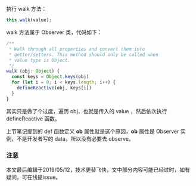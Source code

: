 执行 walk 方法：

``` javascript
this.walk(value);
```

walk 方法属于 Observer 类，代码如下：

``` javascript
/**
 * Walk through all properties and convert them into
 * getter/setters. This method should only be called when
 * value type is Object.
 */
walk (obj: Object) {
  const keys = Object.keys(obj)
  for (let i = 0; i < keys.length; i++) {
    defineReactive(obj, keys[i])
  }
}
```

其实只是做了个过度，遍历 obj，也就是传入的 value ，然后依次执行 defineReactive 函数。

上节笔记提到的 def 函数定义 __ob__ 属性就是这个原因，__ob__ 属性是 Observer 实例，不是开发者写的 data，所以没有必要去 observe。

### 注意
本文最后编辑于2019/05/12，技术更替飞快，文中部分内容可能已经过时，如有疑问，可在线提issue。